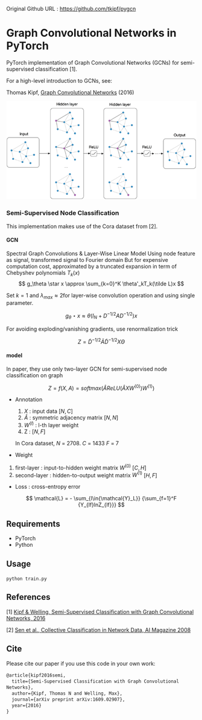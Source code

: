 Original Github URL : https://github.com/tkipf/pygcn

Graph Convolutional Networks in PyTorch
====

PyTorch implementation of Graph Convolutional Networks (GCNs) for semi-supervised classification [1].

For a high-level introduction to GCNs, see:

Thomas Kipf, [Graph Convolutional Networks](http://tkipf.github.io/graph-convolutional-networks/) (2016)

![Graph Convolutional Networks](img/figure.png)

### Semi-Supervised Node Classification

This implementation makes use of the Cora dataset from [2].

#### GCN
  Spectral Graph Convolutions & Layer-Wise Linear Model
  Using node feature as signal, transformed signal to Fourier domain
  But for expensive computation cost, approximated by a truncated expansion in term of Chebyshev polynomials $T_k(x)$  
  $$ g_\theta \star x \approx \sum_{k=0}^K \theta'_kT_k(\tilde L)x $$  
  
  Set $k = 1$ and $\lambda_{max} \approx 2$for layer-wise convolution operation and using single parameter.  
  
  $$ g_\theta \star x \approx \theta (I_N + D^{-1/2}AD^{-1/2})x $$  
  
  For avoiding exploding/vanishing gradients, use renormalization trick   
  
  $$ Z = \tilde{D}^{-1/2}\tilde{A}\tilde{D}^{-1/2}X\Theta$$

#### model
In paper, they use only two-layer GCN for semi-supervised node classification on graph

$$ Z = f(X, A) = softmax(\hat A ReLU(\hat AXW^{(0)})W^{(1)}) $$  

- Annotation
  1) $X$ : input data $[N,C]$
  2) $\hat{A}$ : symmetric adjacency matrix $[N,N]$
  3) $W^{(l)}$ : l-th layer weight  
  4) Z : $[N,F]$

  In Cora dataset, 
  $N$ = 2708. $C$ = 1433
  $F$ = 7

- Weight
1) first-layer : input-to-hidden weight matrix
  $W^{(0)}$  $[C,H]$
2) second-layer : hidden-to-output weight matrix
  $W^{(1)}$ $[H,F]$
- Loss : cross-entropy error  

$$ \mathcal{L} = - \sum_{l\in{\mathcal{Y}_L}} {\sum_{f=1}^F {Y_{lf}lnZ_{lf}}} $$

## Requirements

  * PyTorch
  * Python

## Usage

```python train.py```

## References

[1] [Kipf & Welling, Semi-Supervised Classification with Graph Convolutional Networks, 2016](https://arxiv.org/abs/1609.02907)

[2] [Sen et al., Collective Classification in Network Data, AI Magazine 2008](http://linqs.cs.umd.edu/projects/projects/lbc/)

## Cite

Please cite our paper if you use this code in your own work:

```
@article{kipf2016semi,
  title={Semi-Supervised Classification with Graph Convolutional Networks},
  author={Kipf, Thomas N and Welling, Max},
  journal={arXiv preprint arXiv:1609.02907},
  year={2016}
}
```
